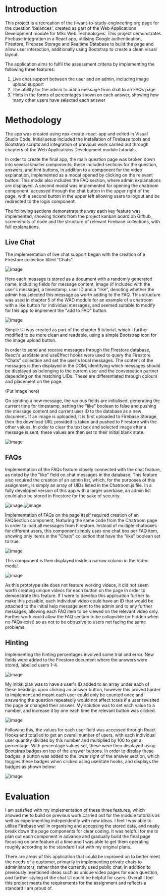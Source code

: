 # Introduction

This project is a recreation of the i-want-to-study-engineering.org page for the question 'balances', created as part of the Web Applications Development module for MSc Web Technologies. This project demonstrates Firebase integration in a React app, utilising Google authentication, Firestore, Firebase Storage and Realtime Database to build the page and allow user interaction, additionally using Bootstrap to create a clean visual layout.

The application aims to fulfil the assessment criteria by implementing the following three features:
  1. Live chat support between the user and an admin, including image upload support
  2. The ability for the admin to add a message from chat to an FAQs page
  3. Hints in the forms of percentages shown on each answer, showing how many other users have selected each answer

# Methodology

The app was created using npx-create-react-app and edited in Visual Studio Code. Initial setup included the installation of Firebase tools and Bootstrap scripts and integration of previous work carried out through chapters of the Web Applications Development module tutorials. 

In order to create the final app, the main question page was broken down into several smaller components; these included sections for the question, answers, and hint buttons, in addition to a component for the video explanation, implemented as a modal opened by clicking on the relevant button. This modal also includes the FAQ section, where admin explanations are displayed. A second modal was implemented for opening the chatroom component, accessed through the chat button in the upper right of the page, with a second button in the upper left allowing users to logout and be redirected to the login component.

The following sections demonstrate the way each key feature was implemented, showing tickets from the project kanban board on Github, screenshots of code and the structure of relevant Firebase collections, with full explanations.

## Live Chat

The implementation of live chat support began with the creation of a Firestore collection titled "Chats". 

![image](https://user-images.githubusercontent.com/70897032/117646888-351fad80-b184-11eb-8fd8-1f3db4c51f93.png)

Here each message is stored as a document with a randomly generated name, including fields for message content, image (if included with the user's message), a timestamp, user ID and a "like", denoting whether the admin has selected this message as worth adding to the FAQ. This structure was used in chapter 5 of the WAD module for an example of a chatroom with a like button for individual messages, and seemed suitable to modify for this app to implement the "add to FAQ" button.

![image](https://user-images.githubusercontent.com/70897032/117646723-0275b500-b184-11eb-8a72-0f944b9ef8a3.png)

Simple UI was created as part of the chapter 5 tutorial, which I further modified to be more clean and readable, using a simple Bootstrap icon for the image upload button. 

In order to send and receive messages through the Firestore database, React's useState and useEffect hooks were used to query the Firestore "Chats" collection and set the user's local messages. The content of the messages is then displayed in the DOM, identifying which messages should be displayed as belonging to the current user and the conversation partner depending on the matching UIDs. These are differentiated through colours and placement on the page.

(Put image here)

On sending a new message, the various fields are initialised, generating the current time for timestamp, setting the "like" boolean to false and pushing the message content and current user ID to the database as a new document. If an image is uploaded, it is first uploaded to Firebase Storage, then the download URL provided is taken and pushed to Firestore with the other values. In order to clear the text box and selected image after a message is sent, these values are then set to their initial blank state.

![image](https://user-images.githubusercontent.com/70897032/118116689-7c0ade80-b3e2-11eb-9bb4-a979087dc122.png)

## FAQs

Implementation of the FAQs feature closely connected with the chat feature, as noted by the "like" field on chat messages in the database. This feature also required the creation of an admin list, which, for the purposes of this assignment, is simply an array of UIDs listed in the Chatroom.js file. In a fully developed version of this app with a larger userbase, an admin list could also be stored in Firestore for the sake of security. 

![image](https://user-images.githubusercontent.com/70897032/118117395-79f54f80-b3e3-11eb-828c-4a2cfa058218.png)
![image](https://user-images.githubusercontent.com/70897032/118117422-824d8a80-b3e3-11eb-8039-8d368c750286.png)

Implementation of FAQs on the page itself required creation of an FAQSection component, featuring the same code from the Chatroom page in order to load all messages from Firestore. Instead of multiple chatboxes for different users, this component simply uses one chat box per FAQ item, showing only items in the "Chats" collection that have the "like" boolean set to true. 

![image](https://user-images.githubusercontent.com/70897032/118117795-f5ef9780-b3e3-11eb-9d6b-a5f99cfe7788.png)

This component is then displayed inside a narrow column in the Video modal.

![image](https://user-images.githubusercontent.com/70897032/118356149-d4b9b300-b56b-11eb-8e59-8f1374d88844.png)

As this prototype site does not feature working videos, it did not seem worth creating unique videos for each button on the page in order to demonstrate this feature. If I were to develop this application further to make this possible, each individual video could have an ID that would be attached to the initial help message sent to the admin and to any further messages, allowing each FAQ item to be viewed on the relevant video only. Further work could allow the FAQ section to be collapsible (or hidden when no FAQs exist) so as not to be obtrusive to users not facing the same problems.

## Hinting

Implementing the hinting percentages involved some trial and error. New fields were added to the Firestore document where the answers were stored, labelled users 1-4.

![image](https://user-images.githubusercontent.com/70897032/118119689-aced1280-b3e6-11eb-9889-c7140e9bc0ba.png)

My initial plan was to have a user's ID added to an array under each of these headings upon clicking an answer button, however this proved harder to implement and meant each user could only be counted once and answering the question repeatedly would not affect totals if a user revisited the page or changed their answer. My solution was to set each value to a number, and increase it by one each time the relevant button was clicked.

![image](https://user-images.githubusercontent.com/70897032/118119729-bbd3c500-b3e6-11eb-916c-55991ba64845.png)

Following this, the values for each user field was accessed through React Hooks and totalled to get an overall number of users, with each individual user quantity divided by this number and multiplied by 100 to get a percentage. With percentage values set, these were then displayed using Bootstrap badges on top of the answer buttons. In order to display these badges, a button was added to the lower right of the answer section, which toggles these badges when clicked using useState hooks, and displays the badges as shown below:

![image](https://user-images.githubusercontent.com/70897032/118356982-a4741380-b56f-11eb-973b-a9f4afd01d48.png)

# Evaluation

I am satisfied with my implementation of these three features, which allowed me to build on previous work carried out for the module tutorials as well as experimenting independently with new ideas. I feel I was able to utilise Firebase well in organising and accessing the stored data, and neatly break down the page components for clear coding. It was helpful for me to plan out each component in advance and gradually build the final page focusing on one feature at a time and I was able to get them operating roughly according to the standard I set with my original plans.

There are areas of this application that could be improved on to better meet the needs of a customer, primarily in implementing private chats to administrators, rather than the currently used public chat, in addition to previously mentioned ideas such as unique video pages for each question, and further styling of the chat UI could be helpful for users. Overall I feel this project meets the requirements for the assignment and reflects a standard I am proud of. 
